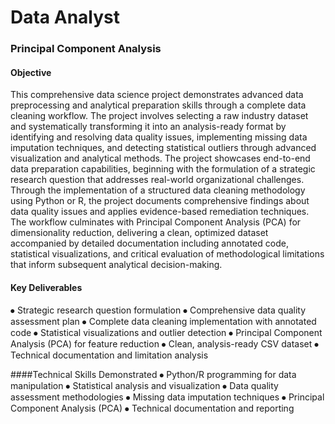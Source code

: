 # Data Analyst

### Principal Component Analysis

#### Objective
This comprehensive data science project demonstrates advanced data preprocessing and analytical preparation skills through a complete data cleaning workflow. The project involves selecting a raw industry dataset and systematically transforming it into an analysis-ready format by identifying and resolving data quality issues, implementing missing data imputation techniques, and detecting statistical outliers through advanced visualization and analytical methods. The project showcases end-to-end data preparation capabilities, beginning with the formulation of a strategic research question that addresses real-world organizational challenges. Through the implementation of a structured data cleaning methodology using Python or R, the project documents comprehensive findings about data quality issues and applies evidence-based remediation techniques. The workflow culminates with Principal Component Analysis (PCA) for dimensionality reduction, delivering a clean, optimized dataset accompanied by detailed documentation including annotated code, statistical visualizations, and critical evaluation of methodological limitations that inform subsequent analytical decision-making.

#### Key Deliverables
⦁	Strategic research question formulation
⦁	Comprehensive data quality assessment plan
⦁	Complete data cleaning implementation with annotated code
⦁	Statistical visualizations and outlier detection
⦁	Principal Component Analysis (PCA) for feature reduction
⦁	Clean, analysis-ready CSV dataset
⦁	Technical documentation and limitation analysis

####Technical Skills Demonstrated
⦁	Python/R programming for data manipulation
⦁	Statistical analysis and visualization
⦁	Data quality assessment methodologies
⦁	Missing data imputation techniques 
⦁	Principal Component Analysis (PCA)
⦁	Technical documentation and reporting
